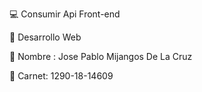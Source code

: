 💻 Consumir Api Front-end




🚀 Desarrollo Web


💬 Nombre : Jose Pablo Mijangos De La Cruz


💬 Carnet: 1290-18-14609
